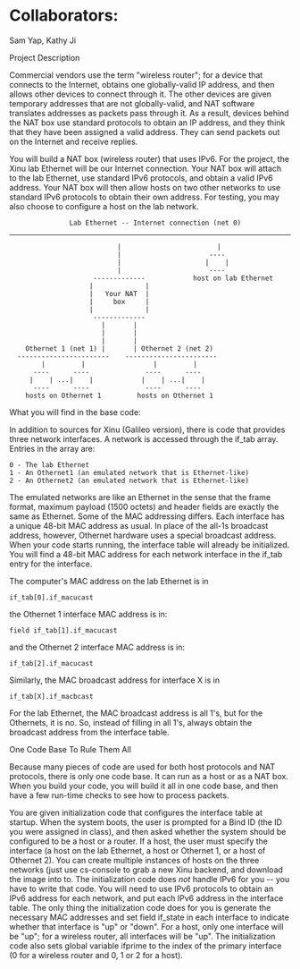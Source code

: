 # Collaborators:
Sam Yap, Kathy Ji


Project Description


  Commercial vendors use the term "wireless router"; for a device that
connects to the Internet, obtains one globally-valid IP address, and then
allows other devices to connect through it.  The other devices are given
temporary addresses that are not globally-valid, and NAT software
translates addresses as packets pass through it.  As a result, devices
behind the NAT box use standard protocols to obtain an IP address, and
they think that they have been assigned a valid address.  They can send
packets out on the Internet and receive replies.

   You will build a NAT box (wireless router) that uses IPv6. For the
project, the Xinu lab Ethernet will be our Internet connection.  Your
NAT box will attach to the lab Ethernet, use standard IPv6 protocols,
and obtain a valid IPv6 address.  Your NAT box will then allow hosts
on two other networks to use standard IPv6 protocols to obtain their
own address.  For testing, you may also choose to configure a host on
the lab network.


                   Lab Ethernet -- Internet connection (net 0)
------------------------------------------------------------------------
                               |                        |
                               |                      ----
                               |                     |    |
                               |                      ----
                         -------------            host on lab Ethernet
                        |             |
                        |   Your NAT  |
                        |     box     |
                        |             |
                         -------------
                           |       |
                           |       |
                           |       |
        Othernet 1 (net 1) |       | Othernet 2 (net 2)
      -----------------------    -----------------------
            |         |                 |         |
          ----      ----              ----      ----
         |    | ...|    |            |    | ...|    |
          ----      ----              ----      ----
        hosts on Othernet 1         hosts on Othernet 1


What you will find in the base code:

   In addition to sources for Xinu (Galileo version), there is code that
provides three network interfaces.  A network is accessed through the
if_tab array.  Entries in the array are:

	0 - The lab Ethernet
	1 - An Othernet1 (an emulated network that is Ethernet-like)
	2 - An Othernet2 (an emulated network that is Ethernet-like)

The emulated networks are like an Ethernet in the sense that the frame
format, maximum payload (1500 octets) and header fields are exactly the
same as Ethernet.  Some of the MAC addressing differs.  Each interface
has a unique 48-bit MAC address as usual.   In place of the all-1s
broadcast address, however, Othernet hardware uses a special broadcast
address.  When your code starts running, the interface table will already
be initialized.  You will find a 48-bit MAC address for each network
interface in the if_tab entry for the interface.

The computer's MAC address on the lab Ethernet is in

	if_tab[0].if_macucast

the Othernet 1 interface MAC address is in:

	field if_tab[1].if_macucast

and the Othernet 2 interface MAC address is in:

	if_tab[2].if_macucast

Similarly, the MAC broadcast address for interface X is in

	if_tab[X].if_macbcast

For the lab Ethernet, the MAC broadcast address is all 1's, but for the
Othernets, it is no.  So, instead of filling in all 1's, always obtain the
broadcast address from the interface table.

One Code Base To Rule Them All

   Because many pieces of code are used for both host protocols and NAT
protocols, there is only one code base.  It can run as a host or as a
NAT box.  When you build your code, you will build it all in one code
base, and then have a few run-time checks to see how to process packets.

   You are given initialization code that configures the interface table
at startup.  When the system boots, the user is prompted for a Bind ID
(the ID you were assigned in class), and then asked whether the system
should be configured to  be a host or a router.  If a host, the user must
specify the interface (a host on the lab Ethernet, a host or Othernet 1,
or a host of Othernet 2).  You can create multiple instances of hosts on
the three networks (just use cs-console to grab a new Xinu backend, and
download the image into to.  The initialization code does *not* handle
IPv6 for you -- you have to write that code.  You will need to use IPv6
protocols to obtain an IPv6 address for each network, and put each IPv6
address in the interface table.  The only thing the initialization code
does for you is generate the necessary MAC addresses and set field
if_state in each interface to indicate whether that interface is "up" or
"down".  For a host, only one interface will be "up"; for a wireless
router, all interfaces will be "up".  The initialization code also sets
global variable ifprime to the index of the primary interface (0 for a
wireless router and 0, 1 or 2 for a host).


